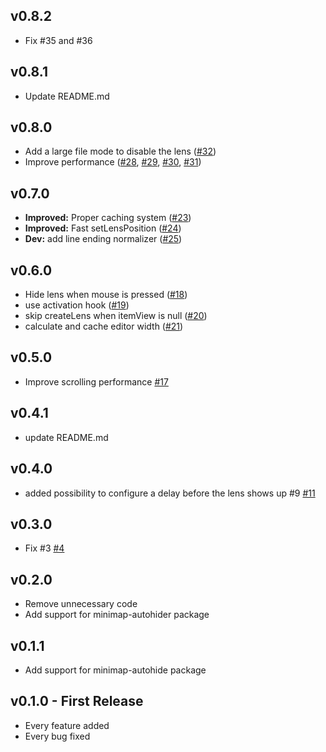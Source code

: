 ## v0.8.2
* Fix #35 and #36 

## v0.8.1
* Update README.md

## v0.8.0
* Add a large file mode to disable the lens ([#32](https://github.com/iyonaga/minimap-lens/pull/32))
* Improve performance ([#28](https://github.com/iyonaga/minimap-lens/pull/28), [#29](https://github.com/iyonaga/minimap-lens/pull/29), [#30](https://github.com/iyonaga/minimap-lens/pull/30), [#31](https://github.com/iyonaga/minimap-lens/pull/31))

## v0.7.0
* **Improved:** Proper caching system ([#23](https://github.com/iyonaga/minimap-lens/pull/23))
* **Improved:** Fast setLensPosition ([#24](https://github.com/iyonaga/minimap-lens/pull/24))
* **Dev:** add line ending normalizer ([#25](https://github.com/iyonaga/minimap-lens/pull/25))

## v0.6.0
* Hide lens when mouse is pressed ([#18](https://github.com/iyonaga/minimap-lens/pull/18))
* use activation hook ([#19](https://github.com/iyonaga/minimap-lens/pull/19))
* skip createLens when itemView is null ([#20](https://github.com/iyonaga/minimap-lens/pull/20))
* calculate and cache editor width ([#21](https://github.com/iyonaga/minimap-lens/pull/21))

## v0.5.0
* Improve scrolling performance [#17](https://github.com/iyonaga/minimap-lens/pull/17)

## v0.4.1
* update README.md

## v0.4.0
* added possibility to configure a delay before the lens shows up #9 [#11](https://github.com/iyonaga/minimap-lens/pull/11)

## v0.3.0
* Fix #3 [#4](https://github.com/iyonaga/minimap-lens/pull/4)

## v0.2.0
* Remove unnecessary code
* Add support for minimap-autohider package

## v0.1.1
* Add support for minimap-autohide package

## v0.1.0 - First Release
* Every feature added
* Every bug fixed
